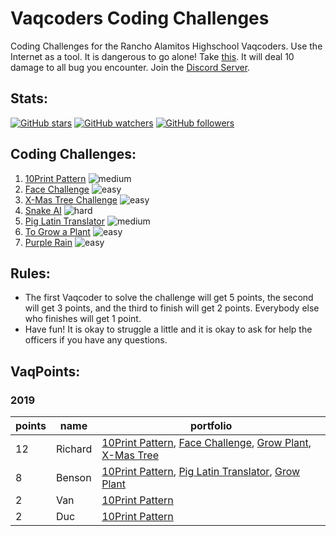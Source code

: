 # Vaqcoders Coding Challenges
Coding Challenges for the Rancho Alamitos Highschool Vaqcoders.
Use the Internet as a tool. It is dangerous to go alone! Take [this](https://vaqcoders.github.io/). It will deal 10 damage to all bug you encounter. Join the [Discord Server](https://discord.gg/DcPWdjY).

## Stats:
[![GitHub stars](https://img.shields.io/github/stars/vaqcoders/coding-challenges.svg?style=social&label=Stars)](https://github.com/vaqcoders/coding-challenges)
[![GitHub watchers](https://img.shields.io/github/watchers/vaqcoders/coding-challenges.svg?style=social&label=Watch)](https://github.com/vaqcoders/coding-challenges)
[![GitHub followers](https://img.shields.io/github/followers/vaqcoders.svg?style=social&label=Follow)](https://github.com/vaqcoders)

## Coding Challenges:
1. [10Print Pattern](1/README.md) ![medium](https://img.shields.io/badge/difficulty-medium-yellow.svg)
1. [Face Challenge](2/README.md) ![easy](https://img.shields.io/badge/difficulty-easy-green.svg)
1. [X-Mas Tree Challenge](3/README.md) ![easy](https://img.shields.io/badge/difficulty-easy-green.svg)
1. [Snake AI](4/README.md) ![hard](https://img.shields.io/badge/difficulty-hard-red.svg)
1. [Pig Latin Translator](5/README.md) ![medium](https://img.shields.io/badge/difficulty-medium-yellow.svg)
1. [To Grow a Plant](6/README.md) ![easy](https://img.shields.io/badge/difficulty-easy-green.svg)
1. [Purple Rain](7/README.md) ![easy](https://img.shields.io/badge/difficulty-medium-yellow.svg)

## Rules:
* The first Vaqcoder to solve the challenge will get 5 points, the second will get 3 points, and the third to finish will get 2 points. Everybody else who finishes will get 1 point.
* Have fun! It is okay to struggle a little and it is okay to ask for help the officers if you have any questions.

## VaqPoints:
### 2019
| points | name | portfolio |
|---|---|---|
| 12 | Richard | [10Print Pattern](https://editor.p5js.org/FileXX44/sketches/BJhJdofTm), [Face Challenge](https://editor.p5js.org/FileXX44/sketches/H1xm3tf67), [Grow Plant](https://editor.p5js.org/FileXX44/sketches/MXRV5HOKW), [X-Mas Tree](https://editor.p5js.org/FileXX44/sketches/qasL4pOvr) |
| 8 | Benson | [10Print Pattern](https://editor.p5js.org/19bphung@ggusd.net/sketches/tEOzr32Cn), [Pig Latin Translator](https://editor.p5js.org/19bphung@ggusd.net/sketches/tanKIH4js), [Grow Plant](https://editor.p5js.org/19bphung@ggusd.net/sketches/v_qEZ4IZB) |
| 2 | Van | [10Print Pattern](https://editor.p5js.org/20vvu5@ggusd.net/sketches/WVafKp5fu) |
| 2 | Duc | [10Print Pattern](https://editor.p5js.org/ducvu0729@gmail.com/sketches/u-b94LiEw) |
